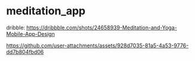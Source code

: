 # meditation_app
dribble: https://dribbble.com/shots/24658939-Meditation-and-Yoga-Mobile-App-Design

https://github.com/user-attachments/assets/928d7035-81a5-4a53-9776-dd7b804fbd06

